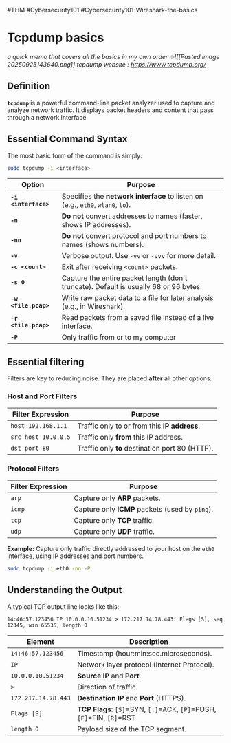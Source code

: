 #THM #Cybersecurity101 #Cybersecurity101-Wireshark-the-basics 
# Tcpdump basics
*a quick memo that covers all the basics in my own order ✨![[Pasted image 20250925143640.png]]*
*tcpdump website : https://www.tcpdump.org/*
## Definition
**`tcpdump`** is a powerful command-line packet analyzer used to capture and analyze network traffic. It displays packet headers and content that pass through a network interface.
## Essential Command Syntax
 The most basic form of the command is simply:
```bash
sudo tcpdump -i <interface>
```

| Option               | Purpose                                                                               |
| -------------------- | ------------------------------------------------------------------------------------- |
| **`-i <interface>`** | Specifies the **network interface** to listen on (e.g., `eth0`, `wlan0`, `lo`).       |
| **`-n`**             | **Do not** convert addresses to names (faster, shows IP addresses).                   |
| **`-nn`**            | **Do not** convert protocol and port numbers to names (shows numbers).                |
| **`-v`**             | Verbose output. Use `-vv` or `-vvv` for more detail.                                  |
| **`-c <count>`**     | Exit after receiving `<count>` packets.                                               |
| **`-s 0`**           | Capture the entire packet length (don't truncate). Default is usually 68 or 96 bytes. |
| **`-w <file.pcap>`** | Write raw packet data to a file for later analysis (e.g., in Wireshark).              |
| **`-r <file.pcap>`** | Read packets from a saved file instead of a live interface.                           |
| **`-P`**             | Only traffic from or to my computer                                                   |
## Essential filtering
Filters are key to reducing noise. They are placed **after** all other options.
### Host and Port Filters

|Filter Expression|Purpose|
|---|---|
|`host 192.168.1.1`|Traffic only to or from this **IP address**.|
|`src host 10.0.0.5`|Traffic only **from** this IP address.|
|`dst port 80`|Traffic only **to** destination port 80 (HTTP).|

### Protocol Filters

|Filter Expression|Purpose|
|---|---|
|`arp`|Capture only **ARP** packets.|
|`icmp`|Capture only **ICMP** packets (used by `ping`).|
|`tcp`|Capture only **TCP** traffic.|
|`udp`|Capture only **UDP** traffic.|

**Example:** Capture only traffic directly addressed to your host on the `eth0` interface, using IP addresses and port numbers.
```bash
sudo tcpdump -i eth0 -nn -P
```

## Understanding the Output

A typical TCP output line looks like this:

`14:46:57.123456 IP 10.0.0.10.51234 > 172.217.14.78.443: Flags [S], seq 12345, win 65535, length 0`

|Element|Description|
|---|---|
|`14:46:57.123456`|Timestamp (hour:min:sec.microseconds).|
|`IP`|Network layer protocol (Internet Protocol).|
|`10.0.0.10.51234`|**Source IP** and **Port**.|
|`>`|Direction of traffic.|
|`172.217.14.78.443`|**Destination IP** and **Port** (HTTPS).|
|`Flags [S]`|**TCP Flags**: `[S]`=SYN, `[.]`=ACK, `[P]`=PUSH, `[F]`=FIN, `[R]`=RST.|
|`length 0`|Payload size of the TCP segment.|